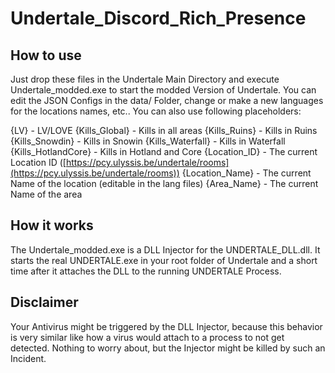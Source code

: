 # Undertale_Discord_Rich_Presence

## How to use

Just drop these files in the Undertale Main Directory and execute Undertale_modded.exe to start the modded Version of Undertale. 
You can edit the JSON Configs in the data/ Folder, change or make a new languages for the locations names, etc.. 
You can also use following placeholders: 

{LV} - LV/LOVE
{Kills_Global} - Kills in all areas
{Kills_Ruins} - Kills in Ruins
{Kills_Snowdin} - Kills in Snowin
{Kills_Waterfall} - Kills in Waterfall
{Kills_HotlandCore} - Kills in Hotland and Core 
{Location_ID} - The current Location ID ([https://pcy.ulyssis.be/undertale/rooms](https://pcy.ulyssis.be/undertale/rooms))
{Location_Name} - The current Name of the location (editable in the lang files)
{Area_Name} - The current Name of the area 

## How it works

The Undertale_modded.exe is a DLL Injector for the UNDERTALE_DLL.dll. 
It starts the real UNDERTALE.exe in your root folder of Undertale and a short time after it attaches the DLL to the running UNDERTALE Process. 

## Disclaimer

Your Antivirus might be triggered by the DLL Injector, because this behavior is very similar like how a virus would attach to a process to not get detected. 
Nothing to worry about, but the Injector might be killed by such an Incident.
